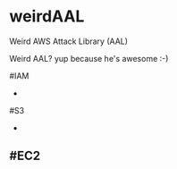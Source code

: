 # weirdAAL
Weird AWS Attack Library (AAL) 

Weird AAL?  yup because he's awesome :-)


#IAM

-

#S3

-



#EC2
-




